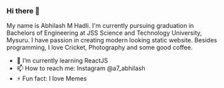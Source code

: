 ### Hi there 👋
My name is Abhilash M Hadli. I'm currently pursuing graduation in Bachelors of Engineering at JSS Science and Technology University, Mysuru. I have passion in creating modern looking static website. Besides programming, I love Cricket, Photography and some good coffee.

- 🌱 I’m currently learning ReactJS
- 📫 How to reach me: Instagram @a7_abhilash
- ⚡ Fun fact: I love Memes
<!--
**A7abhilash/a7abhilash** is a ✨ _special_ ✨ repository because its `README.md` (this file) appears on your GitHub profile.

Here are some ideas to get you started:



- 👯 I’m looking to collaborate on ...
- 🤔 I’m looking for help with ...
- 💬 Ask me about ...

- 😄 Pronouns: ...

-->
